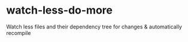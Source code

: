 # watch-less-do-more

Watch less files and their dependency tree for changes & automatically recompile
